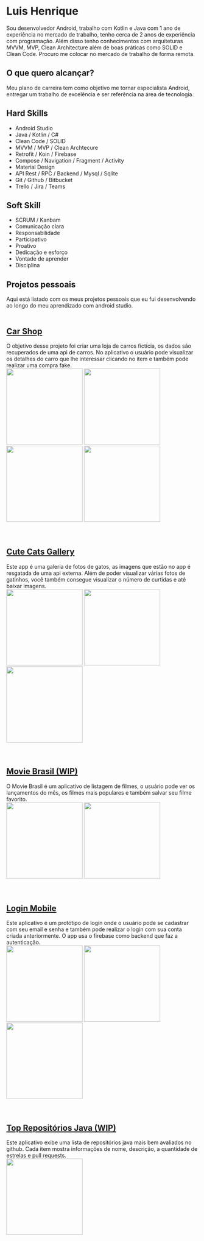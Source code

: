  <h1> Luis Henrique </h1>

 Sou desenvolvedor Android, trabalho com Kotlin e
 Java com 1 ano de experiência no mercado de trabalho, tenho
 cerca de 2 anos de experiência com
 programação. Além disso tenho conhecimentos com arquiteturas MVVM,
 MVP, Clean Architecture além de boas
 práticas como SOLID e Clean Code.
 Procuro me colocar no mercado de
 trabalho de forma remota.

 <h2> O que quero alcançar? </h2>
 Meu plano de carreira tem como objetivo me tornar especialista Android,  entregar um trabalho de excelência e ser referência na área de tecnologia.

 <h2> Hard Skills </h2>

 <ul>
 <li> Android Studio </li>
 <li> Java / Kotlin / C# </li>
 <li> Clean Code / SOLID</li>
 <li> MVVM / MVP / Clean Archtecure</li>
 <li> Retrofit / Koin / Firebase</li>
 <li> Compose / Navigation / Fragment / Activity</li>
 <li> Material Design</li>
 <li> API Rest / RPC / Backend / Mysql / Sqlite</li>
 <li> Git / Github / Bitbucket</li>
 <li> Trello / Jira / Teams</li>
 </ul>

 <h2> Soft Skill </h2>
 
 <ul>
 <li> SCRUM / Kanbam</li>
 <li> Comunicação clara</li>
 <li> Responsabilidade</li>
 <li> Participativo</li>
 <li> Proativo</li>
 <li> Dedicação e esforço</li>
 <li> Vontade de aprender</li>
 <li> Disciplina</li>
 </ul>

 <h2> Projetos pessoais </h2>
 Aqui está listado com os meus projetos pessoais que eu fui desenvolvendo ao longo do meu aprendizado com android studio.

 <br>
 <br>

 <h2> 
 <a href="https://github.com/Louiixx-h/Car-Shop">
  Car Shop
 </a>
</h2>
 O objetivo desse projeto foi criar uma loja de carros fictícia, os dados são recuperados de uma api de carros.
 No aplicativo o usuário pode visualizar os detalhes do carro que lhe interessar clicando no item e também pode
 realizar uma compra fake.
 
<div>
 <img src="./images/carshop/home.png" width="200"/>
 <img src="./images/carshop/detail.png" width="200"/>
 <img src="./images/carshop/page.png" width="200"/>
 <img src="./images/carshop/sort.png" width="200"/>
</div>

 <br>
 <br>

<h2> 
 <a href="https://github.com/Louiixx-h/Cute-Cats-Gallery">
  Cute Cats Gallery
 </a>
</h2>
 Este app é uma galeria de fotos de gatos, as imagens que estão no app é resgatada de uma api externa.
 Além de poder visualizar várias fotos de gatinhos, você também consegue visualizar o número de curtidas 
 e até baixar imagens.
 <div>
 <img src="./images/cats/home.png" width="200"/>
 <img src="./images/cats/loading.png" width="200"/>
 <img src="./images/cats/error.png" width="200"/>
</div>
 <br>
 <br>

<h2> 
 <a href="https://github.com/Louiixx-h/Movie-Brasil">
  Movie Brasil (WIP)
 </a>
</h2>
 O Movie Brasil é um aplicativo de listagem de filmes, o usuário pode ver os lançamentos do mês,
 os filmes mais populares e também salvar seu filme favorito.
<div>
 <img src="./images/moviebrasil/home.png" width="200"/>
 <img src="./images/moviebrasil/home1.png" width="200"/>
</div>
 <br>
 <br>

<h2> 
 <a href="https://github.com/Louiixx-h/login-mobile">
  Login Mobile
 </a>
</h2>
 Este aplicativo é um protótipo de login onde o usuário pode se cadastrar com seu email e senha
 e também pode realizar o login com sua conta criada anteriormente. O app usa o firebase como
 backend que faz a autenticação.
<div>
 <img src="./images/login/start.png" width="200"/>
 <img src="./images/login/login.png" width="200"/>
 <img src="./images/login/register.png" width="200"/>
</div>
 <br>
 <br>

<h2> 
 <a href="https://github.com/Louiixx-h/top-repositorios-java">
  Top Repositórios Java (WIP)
 </a>
</h2>
 Este aplicativo exibe uma lista de repositórios java mais bem avaliados no github. Cada item mostra
 informações de nome, descrição, a quantidade de estrelas e pull requests.
<div>
 <img src="./images/javatop/home.png" width="200"/>
</div>
